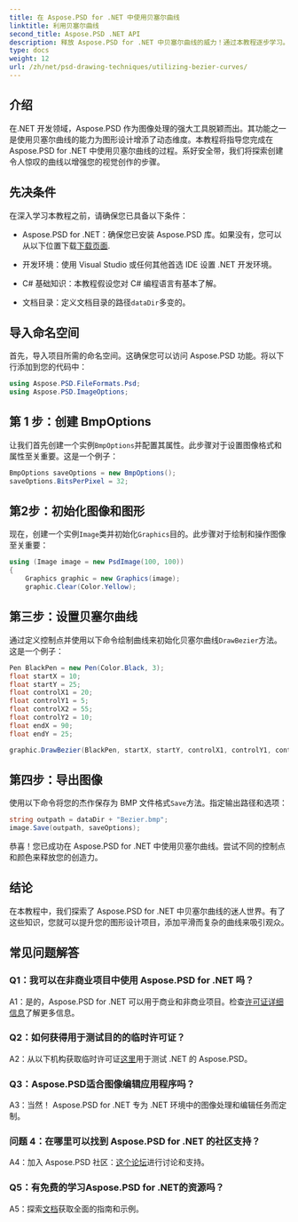 ```yaml
---
title: 在 Aspose.PSD for .NET 中使用贝塞尔曲线
linktitle: 利用贝塞尔曲线
second_title: Aspose.PSD .NET API
description: 释放 Aspose.PSD for .NET 中贝塞尔曲线的威力！通过本教程逐步学习。立即提升您的平面设计水平。
type: docs
weight: 12
url: /zh/net/psd-drawing-techniques/utilizing-bezier-curves/
---
```

## 介绍

在.NET 开发领域，Aspose.PSD 作为图像处理的强大工具脱颖而出。其功能之一是使用贝塞尔曲线的能力为图形设计增添了动态维度。本教程将指导您完成在 Aspose.PSD for .NET 中使用贝塞尔曲线的过程。系好安全带，我们将探索创建令人惊叹的曲线以增强您的视觉创作的步骤。

## 先决条件

在深入学习本教程之前，请确保您已具备以下条件：

-  Aspose.PSD for .NET：确保您已安装 Aspose.PSD 库。如果没有，您可以从以下位置下载[下载页面](https://releases.aspose.com/psd/net/).

- 开发环境：使用 Visual Studio 或任何其他首选 IDE 设置 .NET 开发环境。

- C# 基础知识：本教程假设您对 C# 编程语言有基本了解。

- 文档目录：定义文档目录的路径`dataDir`多变的。

## 导入命名空间

首先，导入项目所需的命名空间。这确保您可以访问 Aspose.PSD 功能。将以下行添加到您的代码中：

```csharp
using Aspose.PSD.FileFormats.Psd;
using Aspose.PSD.ImageOptions;
```

## 第 1 步：创建 BmpOptions

让我们首先创建一个实例`BmpOptions`并配置其属性。此步骤对于设置图像格式和属性至关重要。这是一个例子：

```csharp
BmpOptions saveOptions = new BmpOptions();
saveOptions.BitsPerPixel = 32;
```

## 第2步：初始化图像和图形

现在，创建一个实例`Image`类并初始化`Graphics`目的。此步骤对于绘制和操作图像至关重要：

```csharp
using (Image image = new PsdImage(100, 100))
{
    Graphics graphic = new Graphics(image);
    graphic.Clear(Color.Yellow);
```

## 第三步：设置贝塞尔曲线

通过定义控制点并使用以下命令绘制曲线来初始化贝塞尔曲线`DrawBezier`方法。这是一个例子：

```csharp
Pen BlackPen = new Pen(Color.Black, 3);
float startX = 10;
float startY = 25;
float controlX1 = 20;
float controlY1 = 5;
float controlX2 = 55;
float controlY2 = 10;
float endX = 90;
float endY = 25;

graphic.DrawBezier(BlackPen, startX, startY, controlX1, controlY1, controlX2, controlY2, endX, endY);
```

## 第四步：导出图像

使用以下命令将您的杰作保存为 BMP 文件格式`Save`方法。指定输出路径和选项：

```csharp
string outpath = dataDir + "Bezier.bmp";
image.Save(outpath, saveOptions);
```

恭喜！您已成功在 Aspose.PSD for .NET 中使用贝塞尔曲线。尝试不同的控制点和颜色来释放您的创造力。

## 结论

在本教程中，我们探索了 Aspose.PSD for .NET 中贝塞尔曲线的迷人世界。有了这些知识，您就可以提升您的图形设计项目，添加平滑而复杂的曲线来吸引观众。

## 常见问题解答

### Q1：我可以在非商业项目中使用 Aspose.PSD for .NET 吗？

 A1：是的，Aspose.PSD for .NET 可以用于商业和非商业项目。检查[许可证详细信息](https://purchase.aspose.com/buy)了解更多信息。

### Q2：如何获得用于测试目的的临时许可证？

 A2：从以下机构获取临时许可证[这里](https://purchase.aspose.com/temporary-license/)用于测试 .NET 的 Aspose.PSD。

### Q3：Aspose.PSD适合图像编辑应用程序吗？

A3：当然！ Aspose.PSD for .NET 专为 .NET 环境中的图像处理和编辑任务而定制。

### 问题 4：在哪里可以找到 Aspose.PSD for .NET 的社区支持？

 A4：加入 Aspose.PSD 社区：[这个论坛](https://forum.aspose.com/c/psd/34)进行讨论和支持。

### Q5：有免费的学习Aspose.PSD for .NET的资源吗？

 A5：探索[文档](https://reference.aspose.com/psd/net/)获取全面的指南和示例。